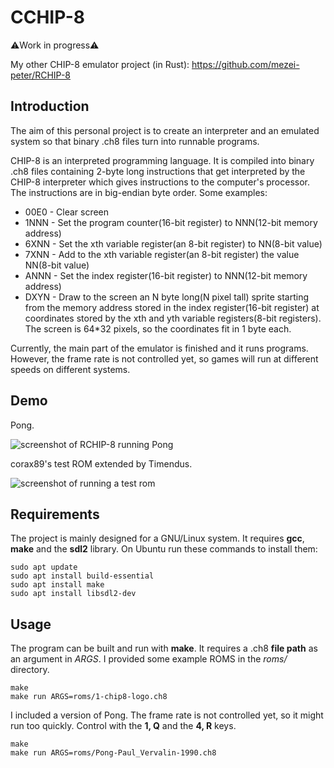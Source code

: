 # CCHIP-8

⚠️Work in progress⚠️

My other CHIP-8 emulator project (in Rust): https://github.com/mezei-peter/RCHIP-8

## Introduction

The aim of this personal project is to create an interpreter and an emulated system so that binary .ch8 files turn into runnable programs.

CHIP-8 is an interpreted programming language. It is compiled into binary .ch8 files containing 2-byte long instructions that get interpreted by the CHIP-8 interpreter which gives instructions to the computer's processor. The instructions are in big-endian byte order. Some examples:

- 00E0 - Clear screen
- 1NNN - Set the program counter(16-bit register) to NNN(12-bit memory address)
- 6XNN - Set the xth variable register(an 8-bit register) to NN(8-bit value)
- 7XNN - Add to the xth variable register(an 8-bit register) the value NN(8-bit value)
- ANNN - Set the index register(16-bit register) to NNN(12-bit memory address)
- DXYN - Draw to the screen an N byte long(N pixel tall) sprite starting from the memory address stored in the index register(16-bit register) at coordinates stored by the xth and yth variable registers(8-bit registers). The screen is 64*32 pixels, so the coordinates fit in 1 byte each.

Currently, the main part of the emulator is finished and it runs programs. However, the frame rate is not controlled yet, so games will run at different speeds on different systems.

## Demo

Pong.

![screenshot of RCHIP-8 running Pong](https://i.imgur.com/xuzAkDZ.png)

corax89's test ROM extended by Timendus.

![screenshot of running a test rom](https://i.imgur.com/w40W7T7.png)


## Requirements
The project is mainly designed for a GNU/Linux system. It requires **gcc**, **make** and the **sdl2** library. On Ubuntu run these commands to install them:
```
sudo apt update
sudo apt install build-essential
sudo apt install make
sudo apt install libsdl2-dev
```

## Usage
The program can be built and run with **make**. It requires a .ch8 **file path** as an argument in *ARGS*. I provided some example ROMS in the *roms/* directory.
```
make
make run ARGS=roms/1-chip8-logo.ch8
```

I included a version of Pong. The frame rate is not controlled yet, so it might run too quickly. Control with the **1, Q** and the **4, R** keys.
```
make
make run ARGS=roms/Pong-Paul_Vervalin-1990.ch8
```
